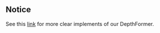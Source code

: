 ## Notice

See this [link](https://github.com/zhyever/Monocular-Depth-Estimation-Toolbox) for more clear implements of our DepthFormer.

